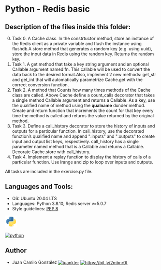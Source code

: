 # Python - Redis basic

## Description of the files inside this folder:

0. Task 0. A Cache class. In the constrtuctor method, store an instance of the Redis client as a private variable and flush the instance using flushdb.A store method that generates a random key (e.g. using uuid), store the input data in Redis using the random key. Returns the random key.
1. Task 1. A get method that take a key string argument and an optional Callable argument named fn. This callable will be used to convert the data back to the desired format.Also, implement 2 new methods: get_str and get_int that will automatically parametrize Cache.get with the correct conversion function.
2. Task 2. A method that Counts how many times methods of the Cache class are called. Above Cache define a count_calls decorator that takes a single method Callable argument and returns a Callable. As a key, use the qualified name of method using the __qualname__ dunder method. Create and return function that increments the count for that key every time the method is called and returns the value returned by the original method.
3. Task 3. Define a call_history decorator to store the history of inputs and outputs for a particular function. In call_history, use the decorated function’s qualified name and append ":inputs" and ":outputs" to create input and output list keys, respectively. call_history has a single parameter named method that is a Callable and returns a Callable. Decorate Cache.store with call_history.
4. Task 4. Implement a replay function to display the history of calls of a particular function. Use lrange and zip to loop over inputs and outputs.

All tasks are included in the exercise.py file.

## Languages and Tools:

- OS: Ubuntu 20.04 LTS
- Languages: Python 3.8.10, Redis server v=5.0.7
- Style guidelines: [PEP 8](https://www.python.org/dev/peps/pep-0008/)

<p align="left"> <a href="https://www.python.org" target="_blank" rel="noreferrer"> <img src="https://raw.githubusercontent.com/devicons/devicon/master/icons/python/python-original.svg" alt="python" width="40" height="40"/> </a> </p>
<p align="left"> <a href="https://redis.io/" target="_blank" rel="noreferrer"> <img src="https://redis.com/wp-content/uploads/2021/08/redis-logo.png?&auto=webp&quality=85,75&width=500" alt="python" width="70" height="25"/> </a> </p>



## Author

- Juan Camilo González <a href="https://twitter.com/juankter" target="blank"><img align="center" src="https://raw.githubusercontent.com/rahuldkjain/github-profile-readme-generator/master/src/images/icons/Social/twitter.svg" alt="juankter" height="30" width="40" /></a>
<a href="https://bit.ly/2MBNR0t" target="blank"><img align="center" src="https://raw.githubusercontent.com/rahuldkjain/github-profile-readme-generator/master/src/images/icons/Social/linked-in-alt.svg" alt="https://bit.ly/2mbnr0t" height="30" width="40" /></a>
